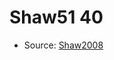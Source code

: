 <a name="material" />

# Shaw51 40
<script type="application/ld+json">
  {
    "@context": "https://schema.org/",
    "@type": "ChemicalSubstance",
    "http://purl.org/dc/terms/conformsTo":
      {
        "@type": "CreativeWork",
        "@id": "https://bioschemas.org/profiles/ChemicalSubstance/0.4-RELEASE/"
      },
    "@id": "https://egonw.github.io/nanowiki/nanowiki70.html#material",
    "name": "Shaw51 40",
    "sameAs": "http://127.0.0.1/mediawiki/index.php/Special:URIResolver/Shaw51_40"
  }
</script>


* Source: [Shaw2008](http://127.0.0.1/mediawiki/index.php/Special:URIResolver/Shaw2008)
